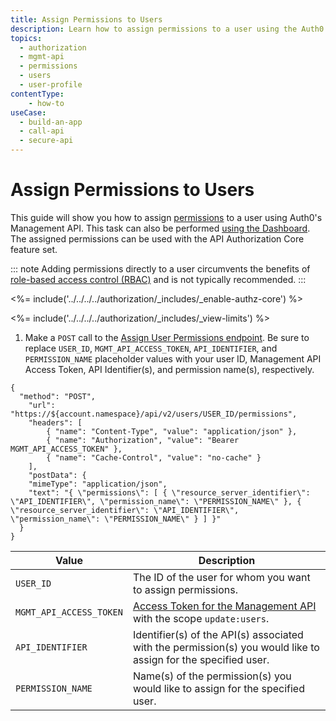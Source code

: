 ```yaml
---
title: Assign Permissions to Users
description: Learn how to assign permissions to a user using the Auth0 Management API. For use with Auth0's API Authorization Core feature set.
topics:
  - authorization
  - mgmt-api
  - permissions
  - users
  - user-profile
contentType: 
    - how-to
useCase:
  - build-an-app
  - call-api
  - secure-api
---
```

# Assign Permissions to Users

This guide will show you how to assign [permissions](/authorization/concepts/rbac) to a user using Auth0's Management API. This task can also be performed [using the Dashboard](/dashboard/guides/users/assign-permissions-users). The assigned permissions can be used with the API Authorization Core feature set.

::: note
Adding permissions directly to a user circumvents the benefits of [role-based access control (RBAC)](/authorization/concepts/rbac) and is not typically recommended.
:::

<%= include('../../../../authorization/_includes/_enable-authz-core') %>

<%= include('../../../../authorization/_includes/_view-limits') %>

1. Make a `POST` call to the [Assign User Permissions endpoint](/api/management/v2#!/users/post_user_permissions). Be sure to replace `USER_ID`, `MGMT_API_ACCESS_TOKEN`, `API_IDENTIFIER`, and `PERMISSION_NAME` placeholder values with your user ID, Management API Access Token, API Identifier(s), and permission name(s), respectively.

```har
{
  "method": "POST",
	"url": "https://${account.namespace}/api/v2/users/USER_ID/permissions",
    "headers": [
    	{ "name": "Content-Type", "value": "application/json" },
   		{ "name": "Authorization", "value": "Bearer MGMT_API_ACCESS_TOKEN" },
    	{ "name": "Cache-Control", "value": "no-cache" }
	],
	"postData": {
    "mimeType": "application/json",
    "text": "{ \"permissions\": [ { \"resource_server_identifier\": \"API_IDENTIFIER\", \"permission_name\": \"PERMISSION_NAME\" }, { \"resource_server_identifier\": \"API_IDENTIFIER\", \"permission_name\": \"PERMISSION_NAME\" } ] }"
  }
}
```

| **Value** | **Description** |
| - | - |
| `USER_ID` | Τhe ID of the user for whom you want to assign permissions. |
| `MGMT_API_ACCESS_TOKEN`  | [Access Token for the Management API](/api/management/v2/tokens) with the scope `update:users`. |
| `API_IDENTIFIER` | Identifier(s) of the API(s) associated with the permission(s) you would like to assign for the specified user. |
| `PERMISSION_NAME` | Name(s) of the permission(s) you would like to assign for the specified user. |
